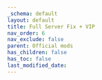 ```yaml
---
_schema: default
layout: default
title: Full Server Fix + VIP
nav_order: 6
nav_exclude: false
parent: Official mods
has_children: false
has_toc: false
last_modified_date:
---
```

